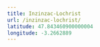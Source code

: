 ```yaml
---
title: Inzinzac-Lochrist
url: /inzinzac-lochrist/
latitude: 47.843460900000004
longitude: -3.2662889
---
```

